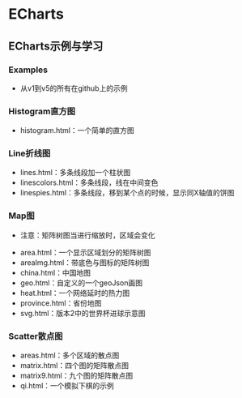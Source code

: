 # ECharts

## ECharts示例与学习

### **Examples**
 - 从v1到v5的所有在github上的示例
### Histogram直方图
 - histogram.html：一个简单的直方图
### Line折线图
 - lines.html：多条线段加一个柱状图
 - linescolors.html：多条线段，线在中间变色
 - linespies.html：多条线段，移到某个点的时候，显示同X轴值的饼图
### Map图
 * 注意：矩阵树图当进行缩放时，区域会变化
 - area.html：一个显示区域划分的矩阵树图
 - areaImg.html：带底色与图标的矩阵树图
 - china.html：中国地图
 - geo.html：自定义的一个geoJson画图
 - heat.html：一个网络延时的热力图
 - province.html：省份地图
 - svg.html：版本2中的世界杯进球示意图
### Scatter散点图
 - areas.html：多个区域的散点图
 - matrix.html：四个图的矩阵散点图
 - matrix9.html：九个图的矩阵散点图
 - qi.html：一个模拟下棋的示例
